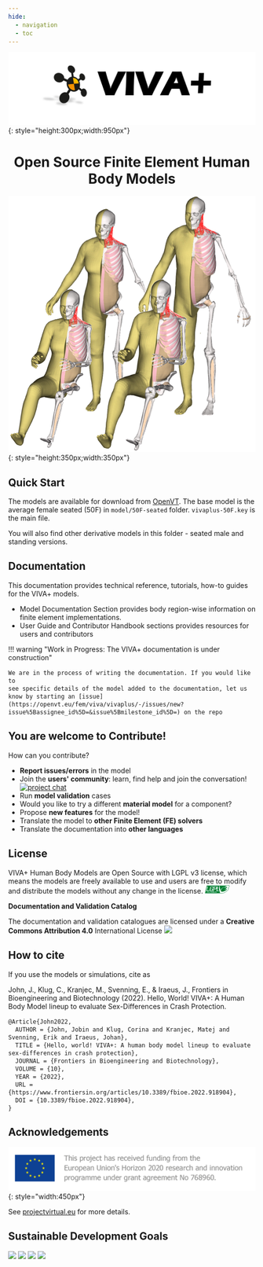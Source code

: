 ```yaml
---
hide:
  - navigation
  - toc
---
```


![](images/vivaplus-docs-homepage-logo.png#center){: style="height:300px;width:950px"}

<h1><center>Open Source Finite Element Human Body Models </center></h1>

<!-- # **Getting started** -->

<!-- <section class="card-container">

	<div class="card">
		<i class="fas fa-paint-brush"></i>
		<h2><center><b>Selectively Detailed</b></center></h2>
		<p><center> speed and robustness optimized  </center></p>
	</div>

	<div class="card">
		<i class="fas fa-paint-brush"></i>
		<h2><center><b>One base model</b></center></h2>
		<p><center> many derived models  </center></p>
	</div>

	<div class="card">
		<i class="fas fa-paint-brush"></i>
		<h2><center><b>Open Science</b></center></h2>
		<p><center> Transparent and Collaborative </center></p>
	</div>

</section> -->

<!-- https://gist.github.com/brwenfamily/d865f84e44fc2473205b3e2b0d7f921e -->

![](model/images/vivaplus_v0.3.2.jpg#center){: style="height:350px;width:350px"}

## **Quick Start** 

The models are available for download from [OpenVT](https://openvt.eu/fem/viva/vivaplus). The base model is the average female seated (50F) in `model/50F-seated` folder. `vivaplus-50F.key` is the main file.

You will also find other derivative models in this folder - seated male and standing versions. 

## **Documentation**

This documentation provides technical reference, tutorials, how-to guides for the VIVA+ models. 

- Model Documentation Section provides body region-wise information on finite element implementations. 
- User Guide and Contributor Handbook sections provides resources for users and contributors

!!! warning "Work in Progress: The VIVA+ documentation is under construction"
    
    We are in the process of writing the documentation. If you would like to 
    see specific details of the model added to the documentation, let us know by starting an [issue](https://openvt.eu/fem/viva/vivaplus/-/issues/new?issue%5Bassignee_id%5D=&issue%5Bmilestone_id%5D=) on the repo

## **You are welcome to Contribute!**

How can you contribute?

-  **Report issues/errors** in the model
- Join the **users' community**: learn, find help and join the conversation! [![project chat](https://img.shields.io/badge/zulip-join_chat-brightgreen.svg)](https://vivaplus.zulipchat.com)
- Run **model validation** cases
- Would you like to try a different **material model** for a component?
- Propose **new features** for the model!
- Translate the model to **other Finite Element (FE) solvers**
- Translate the documentation into **other languages**

<!-- Find out more on how to be part of the VIVA+ community in CONTRIBUTING.md -->

## **License**

VIVA+ Human Body Models are Open Source with LGPL v3 license, which means the models are freely available to use and users are free to modify and distribute the models without any change in the license. <a href="https://www.gnu.org/licenses/lgpl-3.0-standalone.html">
  <img src="images/lgplv3.png" width="50" />
</a>

**Documentation and Validation Catalog**

The documentation and validation catalogues are licensed under a **Creative Commons Attribution 4.0** International License [![](https://i.creativecommons.org/l/by/4.0/80x15.png)](http://creativecommons.org/licenses/by/4.0/)

## How to cite

If you use the models or simulations, cite as

John, J., Klug, C., Kranjec, M., Svenning, E., & Iraeus, J., Frontiers in Bioengineering and Biotechnology (2022). Hello, World! VIVA+: A Human Body Model lineup to evaluate Sex-Differences in Crash Protection.

```
@Article{John2022,
  AUTHOR = {John, Jobin and Klug, Corina and Kranjec, Matej and Svenning, Erik and Iraeus, Johan},   
  TITLE = {Hello, world! VIVA+: A human body model lineup to evaluate sex-differences in crash protection},      
  JOURNAL = {Frontiers in Bioengineering and Biotechnology},      
  VOLUME = {10},           
  YEAR = {2022},        
  URL = {https://www.frontiersin.org/articles/10.3389/fbioe.2022.918904},       
  DOI = {10.3389/fbioe.2022.918904}, 
}
```

## Acknowledgements

![VIRTUAL Funding](images/VIRTUAL_EUFunding.png){: style="width:450px"}

See [projectvirtual.eu](https://projectvirtual.eu/) for more details.

## Sustainable Development Goals

<p float="left">
  <img src="https://www.un.org/sustainabledevelopment/wp-content/uploads/2019/08/E-Goal-03-1024x1024.png" width="120" />
  <img src="https://www.un.org/sustainabledevelopment/wp-content/uploads/2019/08/E-Goal-05-1024x1024.png" width="120" /> 
  <img src="https://www.un.org/sustainabledevelopment/wp-content/uploads/2019/08/E-Goal-09-1024x1024.png" width="120" />
  <img src="https://www.un.org/sustainabledevelopment/wp-content/uploads/2019/08/E-Goal-17-1024x1024.png" width="120" />
</p>